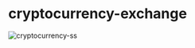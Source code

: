# cryptocurrency-exchange

![cryptocurrency-ss](https://user-images.githubusercontent.com/64734844/144638093-c2af0f97-e260-47d5-98f4-0af0911bfd05.PNG)
